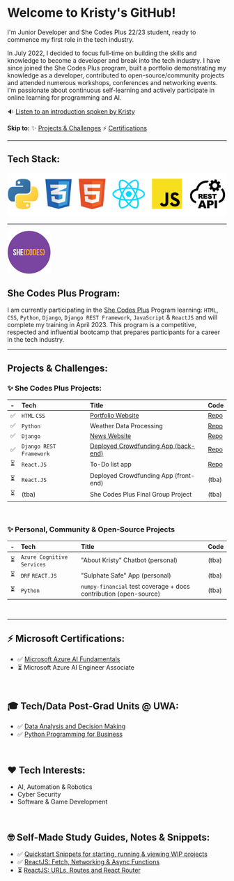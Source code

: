 # Welcome to Kristy's GitHub!

I'm Junior Developer and She Codes Plus 22/23 student, ready to commence my first role in the tech industry.
<p>In July 2022, I decided to focus full-time on building the skills and knowledge to become a developer and break into the tech industry. I have since joined the She Codes Plus program, built a portfolio demonstrating my knowledge as a developer, contributed to open-source/community projects and attended numerous workshops, conferences and networking events. I'm passionate about continuous self-learning and actively participate in online learning for programming and AI.
<br>

🔉 [Listen to an introduction spoken by Kristy](https://www.dropbox.com/s/4wc3jeblu89qspr/intro_to_kristy_126sec.mp3?dl=0)

**Skip to:** ✨ [Projects & Challenges](#projects--challenges) ⚡ [Certifications](#-microsoft-certifications) 

-----
## Tech Stack:

<img src="images/stack.png" />

-----

<img src="images/shecodes-icon.png" width="100px" height="100px" />


## She Codes Plus Program:

I am currently participating in the [She Codes Plus](https://shecodes.com.au/program/plus/) Program learning: `HTML`, `CSS`, `Python`, `Django`, `Django REST Framework`, `JavaScript` & `ReactJS` and will complete my training in April 2023. This program is a competitive, respected and influential bootcamp that prepares participants for a career in the tech industry. 

-----
## Projects & Challenges:

### ✨ She Codes Plus Projects:

| - | Tech | Title | Code |
| :-- | :-- | :-- | :-- | 
|✅ | `HTML` `CSS` | [Portfolio Website](https://ms-kl.github.io/) | [Repo](https://github.com/Ms-KL/Ms-KL.github.io) |
|✅ | `Python` | Weather Data Processing | [Repo](https://github.com/Ms-KL/she-codes-python-weather-project-Ms-KL) |
|✅ | `Django` |  [News Website](https://www.loom.com/share/fa6a7813a17f41b69c7a54d8ddf87a7a)| [Repo](https://github.com/Ms-KL/she-codes-django-news-project-Ms-KL) |
|✅ | `Django REST Framework` | [Deployed Crowdfunding App (back-end)](https://icy-dew-540.fly.dev/) | [Repo](https://github.com/Ms-KL/she-codes-crowdfunding-api-project-Ms-KL) | 
|⏳ | `React.JS` | To-Do list app | [Repo](https://github.com/Ms-KL/todo-list) |
|⏳ | `React.JS` | Deployed Crowdfunding App (front-end) | (tba) |
|⏳ | (tba)| She Codes Plus Final Group Project | (tba) |

<br> 


### ✨ Personal, Community & Open-Source Projects

| - | Tech | Title | Code |
| :--- | :--- | :--- | :--- |
|⏳ | `Azure Cognitive Services` | "About Kristy" Chatbot (personal) | (tba) |
|⏳ | `DRF` `REACT.JS` | "Sulphate Safe" App (personal) | (tba)
|⏳ | `Python` | `numpy-financial` test coverage + docs contribution (open-source) | (tba) |

<br>


-----

## ⚡ Microsoft Certifications:
- ✅ [Microsoft
Azure AI Fundamentals](https://www.credly.com/badges/cf1a19d2-5f6e-49d2-9524-5eb88053f091/public_url)
- ⏳ Microsoft Azure AI Engineer Associate

<br>

## 🎓 Tech/Data Post-Grad Units @ UWA:
- ✅ [Data Analysis and Decision Making](https://handbooks.uwa.edu.au/unitdetails?code=MGMT5504)
- ✅ [Python Programming for Business](https://handbooks.uwa.edu.au/unitdetails?code=BUSN5101)

<br>

## ❤️ Tech Interests:
- AI, Automation & Robotics
- Cyber Security
- Software & Game Development

<br>

## 🤓 Self-Made Study Guides, Notes & Snippets:
- ✅ [Quickstart Snippets for starting, running & viewing WIP projects](https://gist.github.com/Ms-KL/7e5954905e26f5dfcc8fea99031a37a9)
- ✅ [ReactJS: Fetch, Networking & Async Functions](https://gist.github.com/Ms-KL/d5fa3d72ee0f4ba0a28e8e5d93ba12d8)
- ⏳ [ReactJS: URLs, Routes and React Router](https://gist.github.com/Ms-KL/a0d0c614aceed82e486b298a8fc8b373)
